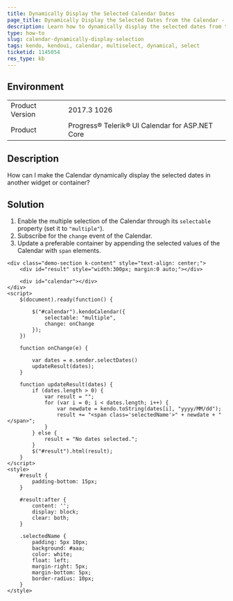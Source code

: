 ```yaml
---
title: Dynamically Display the Selected Calendar Dates
page_title: Dynamically Display the Selected Dates from the Calendar - Kendo UI Calendar for ASP.NET Core
description: Learn how to dynamically display the selected dates from the Kendo UI Calendar.
type: how-to
slug: calendar-dynamically-display-selection
tags: kendo, kendoui, calendar, multiselect, dynamical, select
ticketid: 1145054
res_type: kb
---
```


## Environment

<table>
	<tr>
		<td>Product Version</td>
		<td>2017.3 1026</td>
	</tr>
	<tr>
		<td>Product</td>
		<td>Progress® Telerik® UI Calendar for ASP.NET Core</td>
	</tr>
</table>

## Description

How can I make the Calendar dynamically display the selected dates in another widget or container?

## Solution  

1. Enable the multiple selection of the Calendar through its `selectable` property (set it to `"multiple"`).
2. Subscribe for the `change` event of the Calendar.
3. Update a preferable container by appending the selected values of the Calendar with `span` elements.

```dojo
<div class="demo-section k-content" style="text-align: center;">
    <div id="result" style="width:300px; margin:0 auto;"></div>

    <div id="calendar"></div>
</div>
<script>
    $(document).ready(function() {

        $("#calendar").kendoCalendar({
            selectable: "multiple",
            change: onChange
        });
    })

    function onChange(e) {

        var dates = e.sender.selectDates()
        updateResult(dates);
    }

    function updateResult(dates) {
        if (dates.length > 0) {
            var result = "";
            for (var i = 0; i < dates.length; i++) {
                var newdate = kendo.toString(dates[i], "yyyy/MM/dd");
                result += "<span class='selectedName'>" + newdate + "</span>";
            }
        } else {
            result = "No dates selected.";
        }
        $("#result").html(result);
    }
</script>
<style>
    #result {
        padding-bottom: 15px;
    }

    #result:after {
        content: '';
        display: block;
        clear: both;
    }

    .selectedName {
        padding: 5px 10px;
        background: #aaa;
        color: white;
        float: left;
        margin-right: 5px;
        margin-bottom: 5px;
        border-radius: 10px;
    }
</style>
```
